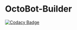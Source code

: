 # OctoBot-Builder

[![Codacy Badge](https://api.codacy.com/project/badge/Grade/995c6d9d4d3849f19cbcd5cf7bf4db3c)](https://app.codacy.com/gh/Drakkar-Software/OctoBot-Builder?utm_source=github.com&utm_medium=referral&utm_content=Drakkar-Software/OctoBot-Builder&utm_campaign=Badge_Grade_Dashboard)